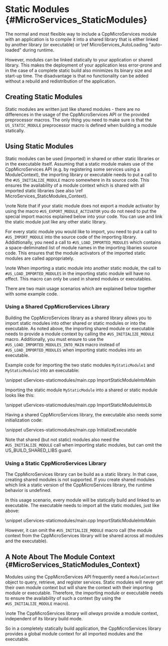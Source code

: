Static Modules    {#MicroServices_StaticModules}
==============

The normal and most flexible way to include a CppMicroServices module with an application is to compile
it into a shared library that is either linked by another library (or executable) or
\ref MicroServices_AutoLoading "auto-loaded" during runtime.

However, modules can be linked statically to your application or shared library. This makes the deployment
of your application less error-prone and in the case of a complete static build also minimizes its binary
size and start-up time. The disadvantage is that no functionality can be added without a rebuild and
redistribution of the application.

## Creating Static Modules

Static modules are written just like shared modules - there are no differences in the usage of the
CppMicroServices API or the provided preprocessor macros. The only thing you need to make sure is that
the `US_STATIC_MODULE` preprocessor macro is defined when building a module statically.

## Using Static Modules

Static modules can be used (imported) in shared or other static libraries or in the executable itself.
Assuming that a static module makes use of the CppMicroServices API (e.g. by registering some services
using a ModuleContext), the importing library or executable needs to put a call to the `#US_INITIALIZE_MODULE` macro
somewhere in its source code. This ensures the availability of a module context which is shared with all
imported static libraries (see also \ref MicroServices_StaticModules_Context).

\note Note that if your static module does not export a module activator by using the macro
`#US_EXPORT_MODULE_ACTIVATOR` you do not need to put the special import macros explained below into
your code. You can use and link the static module just like any other static library.

For every static module you would like to import, you need to put a call to `#US_IMPORT_MODULE` into the
source code of the importing library. Addidtionally, you need a call to `#US_LOAD_IMPORTED_MODULES`
which contains a space-deliminated list of module names in the importing libaries source code. This ensures
that the module activators of the imported static modules are called appropriately.

\note When importing a static module into another static module, the call to `#US_LOAD_IMPORTED_MODULES` in
the importing static module will have no effect. This macro can only be used in shared modules or executables.

There are two main usage scenarios which are explained below together with some example code.

### Using a Shared CppMicroServices Library

Building the CppMicroServices library as a shared library allows you to import static modules into other
shared or static modules or into the executable. As noted above, the importing shared module or executable
needs to provide a module context by calling the `#US_INITIALIZE_MODULE` macro. Additionally, you must ensure
to use the `#US_LOAD_IMPORTED_MODULES_INTO_MAIN` macro instead of `#US_LOAD_IMPORTED_MODULES` when importing
static modules into an executable.

Example code for importing the two static modules `MyStaticModule1` and `MyStaticModule2` into an executable:

\snippet uServices-staticmodules/main.cpp ImportStaticModuleIntoMain

Importing the static module `MyStaticModule` into a shared or static module looks like this:

\snippet uServices-staticmodules/main.cpp ImportStaticModuleIntoLib

Having a shared CppMicroServices library, the executable also needs some initialization code:

\snippet uServices-staticmodules/main.cpp InitializeExecutable

Note that shared (but not static) modules also need the `#US_INITIALIZE_MODULE` call when importing static modules,
but can omit the US_BUILD_SHARED_LIBS guard.

### Using a Static CppMicroServices Library

The CppMicroServices library can be build as a static library. In that case, creating shared modules is not supported.
If you create shared modules which link a static version of the CppMicroServices library, the runtime behavior is
undefined.

In this usage scenario, every module will be statically build and linked to an executable. The executable needs to
import all the static modules, just like above:

\snippet uServices-staticmodules/main.cpp ImportStaticModuleIntoMain

However, it can omit the `#US_INITIALIZE_MODULE` macro call (the module context from the CppMicroServices library
will be shared across all modules and the executable).

## A Note About The Module Context    {#MicroServices_StaticModules_Context}

Modules using the CppMicroServices API frequently need a `ModuleContext` object to query, retrieve, and register services.
Static modules will never get their own module context but will share the context with their importing module or
executable. Therefore, the importing module or executable needs to ensure the availability of such a context (by using
the `#US_INITIALIZE_MODULE` macro).

\note The CppMicroServices library will *always* provide a module context, independent of its library build mode.

So in a completely statically build application, the CppMicroServices library provides a global module context for all
imported modules and the executable.
